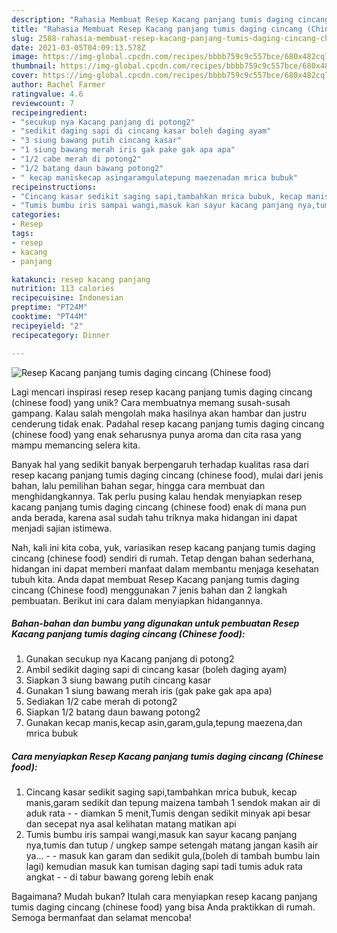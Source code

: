 ```yaml
---
description: "Rahasia Membuat Resep Kacang panjang tumis daging cincang (Chinese food) Anti Gagal"
title: "Rahasia Membuat Resep Kacang panjang tumis daging cincang (Chinese food) Anti Gagal"
slug: 2588-rahasia-membuat-resep-kacang-panjang-tumis-daging-cincang-chinese-food-anti-gagal
date: 2021-03-05T04:09:13.578Z
image: https://img-global.cpcdn.com/recipes/bbbb759c9c557bce/680x482cq70/resep-kacang-panjang-tumis-daging-cincang-chinese-food-foto-resep-utama.jpg
thumbnail: https://img-global.cpcdn.com/recipes/bbbb759c9c557bce/680x482cq70/resep-kacang-panjang-tumis-daging-cincang-chinese-food-foto-resep-utama.jpg
cover: https://img-global.cpcdn.com/recipes/bbbb759c9c557bce/680x482cq70/resep-kacang-panjang-tumis-daging-cincang-chinese-food-foto-resep-utama.jpg
author: Rachel Farmer
ratingvalue: 4.6
reviewcount: 7
recipeingredient:
- "secukup nya Kacang panjang di potong2"
- "sedikit daging sapi di cincang kasar boleh daging ayam"
- "3 siung bawang putih cincang kasar"
- "1 siung bawang merah iris gak pake gak apa apa"
- "1/2 cabe merah di potong2"
- "1/2 batang daun bawang potong2"
- " kecap maniskecap asingaramgulatepung maezenadan mrica bubuk"
recipeinstructions:
- "Cincang kasar sedikit saging sapi,tambahkan mrica bubuk, kecap manis,garam sedikit dan tepung maizena tambah 1 sendok makan air di aduk rata   diamkan 5 menit,Tumis dengan sedikit minyak api besar dan secepat nya asal kelihatan matang matikan api"
- "Tumis bumbu iris sampai wangi,masuk kan sayur kacang panjang nya,tumis dan tutup / ungkep sampe setengah matang jangan kasih air ya...   masuk kan garam dan sedikit gula,(boleh di tambah bumbu lain lagi) kemudian masuk kan tumisan daging sapi tadi tumis aduk rata angkat   di tabur bawang goreng lebih enak"
categories:
- Resep
tags:
- resep
- kacang
- panjang

katakunci: resep kacang panjang 
nutrition: 113 calories
recipecuisine: Indonesian
preptime: "PT24M"
cooktime: "PT44M"
recipeyield: "2"
recipecategory: Dinner

---
```



![Resep Kacang panjang tumis daging cincang (Chinese food)](https://img-global.cpcdn.com/recipes/bbbb759c9c557bce/680x482cq70/resep-kacang-panjang-tumis-daging-cincang-chinese-food-foto-resep-utama.jpg)

Lagi mencari inspirasi resep resep kacang panjang tumis daging cincang (chinese food) yang unik? Cara membuatnya memang susah-susah gampang. Kalau salah mengolah maka hasilnya akan hambar dan justru cenderung tidak enak. Padahal resep kacang panjang tumis daging cincang (chinese food) yang enak seharusnya punya aroma dan cita rasa yang mampu memancing selera kita.

Banyak hal yang sedikit banyak berpengaruh terhadap kualitas rasa dari resep kacang panjang tumis daging cincang (chinese food), mulai dari jenis bahan, lalu pemilihan bahan segar, hingga cara membuat dan menghidangkannya. Tak perlu pusing kalau hendak menyiapkan resep kacang panjang tumis daging cincang (chinese food) enak di mana pun anda berada, karena asal sudah tahu triknya maka hidangan ini dapat menjadi sajian istimewa.




Nah, kali ini kita coba, yuk, variasikan resep kacang panjang tumis daging cincang (chinese food) sendiri di rumah. Tetap dengan bahan sederhana, hidangan ini dapat memberi manfaat dalam membantu menjaga kesehatan tubuh kita. Anda dapat membuat Resep Kacang panjang tumis daging cincang (Chinese food) menggunakan 7 jenis bahan dan 2 langkah pembuatan. Berikut ini cara dalam menyiapkan hidangannya.

<!--inarticleads1-->

##### Bahan-bahan dan bumbu yang digunakan untuk pembuatan Resep Kacang panjang tumis daging cincang (Chinese food):

1. Gunakan secukup nya Kacang panjang di potong2
1. Ambil sedikit daging sapi di cincang kasar (boleh daging ayam)
1. Siapkan 3 siung bawang putih cincang kasar
1. Gunakan 1 siung bawang merah iris (gak pake gak apa apa)
1. Sediakan 1/2 cabe merah di potong2
1. Siapkan 1/2 batang daun bawang potong2
1. Gunakan  kecap manis,kecap asin,garam,gula,tepung maezena,dan mrica bubuk




<!--inarticleads2-->

##### Cara menyiapkan Resep Kacang panjang tumis daging cincang (Chinese food):

1. Cincang kasar sedikit saging sapi,tambahkan mrica bubuk, kecap manis,garam sedikit dan tepung maizena tambah 1 sendok makan air di aduk rata  -  - diamkan 5 menit,Tumis dengan sedikit minyak api besar dan secepat nya asal kelihatan matang matikan api
1. Tumis bumbu iris sampai wangi,masuk kan sayur kacang panjang nya,tumis dan tutup / ungkep sampe setengah matang jangan kasih air ya...  -  - masuk kan garam dan sedikit gula,(boleh di tambah bumbu lain lagi) kemudian masuk kan tumisan daging sapi tadi tumis aduk rata angkat  -  - di tabur bawang goreng lebih enak




Bagaimana? Mudah bukan? Itulah cara menyiapkan resep kacang panjang tumis daging cincang (chinese food) yang bisa Anda praktikkan di rumah. Semoga bermanfaat dan selamat mencoba!
